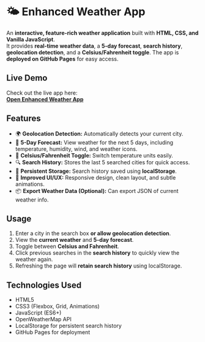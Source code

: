 # 🌤️ Enhanced Weather App

An **interactive, feature-rich weather application** built with **HTML, CSS, and Vanilla JavaScript**.  
It provides **real-time weather data**, a **5-day forecast**, **search history**, **geolocation detection**, and a **Celsius/Fahrenheit toggle**. The app is **deployed on GitHub Pages** for easy access.  


## **Live Demo**
Check out the live app here:  
[**Open Enhanced Weather App**](YOUR_GITHUB_PAGES_LINK_HERE)  


## **Features**
- 🌍 **Geolocation Detection:** Automatically detects your current city.  
- 📅 **5-Day Forecast:** View weather for the next 5 days, including temperature, humidity, wind, and weather icons.  
- 🔄 **Celsius/Fahrenheit Toggle:** Switch temperature units easily.  
- 🔍 **Search History:** Stores the last 5 searched cities for quick access.  
- 💾 **Persistent Storage:** Search history saved using **localStorage**.  
- 🎨 **Improved UI/UX:** Responsive design, clean layout, and subtle animations.  
- 📦 **Export Weather Data (Optional):** Can export JSON of current weather info.


## Usage

1. Enter a city in the search box **or allow geolocation detection**.  
2. View the **current weather** and **5-day forecast**.  
3. Toggle between **Celsius and Fahrenheit**.  
4. Click previous searches in the **search history** to quickly view the weather again.  
5. Refreshing the page will **retain search history** using localStorage.  

## Technologies Used

- HTML5  
- CSS3 (Flexbox, Grid, Animations)  
- JavaScript (ES6+)  
- OpenWeatherMap API  
- LocalStorage for persistent search history  
- GitHub Pages for deployment

